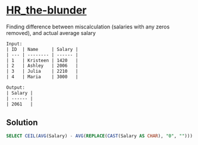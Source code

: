 # [HR_the-blunder](https://www.hackerrank.com/challenges/the-blunder)

Finding difference between miscalculation (salaries with any zeros removed), and actual average salary

```txt
Input:
| ID  | Name     | Salary |
| --- | -------- | ------ |
| 1   | Kristeen | 1420   |
| 2   | Ashley   | 2006   |
| 3   | Julia    | 2210   |
| 4   | Maria    | 3000   |

Output:
| Salary |
| ------ |
| 2061   |
```

## Solution

```sql
SELECT CEIL(AVG(Salary) - AVG(REPLACE(CAST(Salary AS CHAR), "0", ""))) FROM Employees;
```
